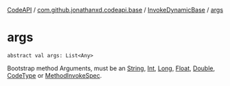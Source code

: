 [CodeAPI](../../index.md) / [com.github.jonathanxd.codeapi.base](../index.md) / [InvokeDynamicBase](index.md) / [args](.)

# args

`abstract val args: List<Any>`

Bootstrap method Arguments, must be an [String](#), [Int](#),
[Long](#), [Float](#), [Double](#), [CodeType](../../com.github.jonathanxd.codeapi.type/-code-type/index.md) or [MethodInvokeSpec](../../com.github.jonathanxd.codeapi.common/-method-invoke-spec/index.md).

